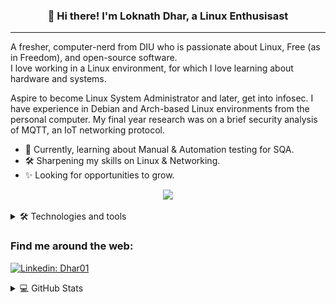 <h3 align="center">👋 Hi there! I'm Loknath Dhar, a Linux Enthusisast</h3>

<!--
<p align="center">
  <a href="dhar01.github.io">Website</a> •
  <a href="https://twitter.com/LoknathDhar01">Twitter</a>
</p>
-->

- - -

A fresher, computer-nerd from DIU who is passionate about Linux, Free (as in Freedom), and open-source software.<br> 
I love working in a Linux environment, for which I love learning about hardware and systems.

Aspire to become Linux System Administrator and later, get into infosec. I have experience in Debian and Arch-based Linux environments from the personal computer. My final year research was on a brief security analysis of MQTT, an IoT networking protocol.

- 🌱 Currently, learning about Manual & Automation testing for SQA.<br>
- 🛠 Sharpening my skills on Linux & Networking.<br>
- ✨ Looking for opportunities to grow.

<p align="center">
  <img src="https://quotes-github-readme.vercel.app/api?type=vertical&theme=dark"/>
</p>

<details>
  
  <summary> 🛠 Technologies and tools </summary>
  
  <p> 
  <h4>Programming Languages:</h4>
    <img src="https://github.com/Dhar01/Dhar01/blob/main/icons/c.svg" width="20" height="30"/>
    <img src="https://github.com/Dhar01/Dhar01/blob/main/icons/python.svg" width="20" height="30"/>
    <img src="https://github.com/Dhar01/Dhar01/blob/main/icons/java.svg" width="20" height="30"/>
    <img src="https://github.com/Dhar01/Dhar01/blob/main/icons/gnubash.svg" width="20" height="30"/>
    <img src="https://github.com/Dhar01/Dhar01/blob/main/icons/cplusplus.svg" width="20" height="30"/>
  
  <h4>Database Management</h4>
    <img src="https://github.com/Dhar01/Dhar01/blob/main/icons/sqlite.svg" width="20" height="30"/>
    <img src="https://github.com/Dhar01/Dhar01/blob/main/icons/mysql.svg" width="20" height="30"/>
  
  <h4>Version Control</h4>
    <img src="https://github.com/Dhar01/Dhar01/blob/main/icons/github.svg" width="20" height="30"/>
    <img src="https://github.com/Dhar01/Dhar01/blob/main/icons/git.svg" width="20" height="30"/>
  
  <h4>Operating Systems</h4>
    <img src="https://github.com/Dhar01/Dhar01/blob/main/icons/linux.svg" width="20" height="30"/>
    <img src="https://github.com/Dhar01/Dhar01/blob/main/icons/kalilinux.svg" width="20" height="30"/>
    <img src="https://github.com/Dhar01/Dhar01/blob/main/icons/archlinux.svg" width="20" height="30"/>
    <img src="https://github.com/Dhar01/Dhar01/blob/main/icons/solus.svg" width="20" height="30"/>
  
  <h4>Testing</h4>
    <img src="https://github.com/Dhar01/Dhar01/blob/main/icons/jirasoftware.svg" width="20" height="30"/>
    <img src="https://github.com/Dhar01/Dhar01/blob/main/icons/selenium.svg" width="20" height="30"/>
  
  <h4>Others</h4>
    <img src="https://github.com/Dhar01/Dhar01/blob/main/icons/markdown.svg" width="20" height="30"/>
  
  <h4>Tools</h4>
    <img src="https://github.com/Dhar01/Dhar01/blob/main/icons/visualstudiocode.svg" width="20" height="30"/>
    <img src="https://github.com/Dhar01/Dhar01/blob/main/icons/neovim.svg" width="20" height="30"/>
    <img src="https://github.com/Dhar01/Dhar01/blob/main/icons/nano.svg" width="20" height="30"/>
    <img src="https://github.com/Dhar01/Dhar01/blob/main/icons/joplin.svg" width="20" height="30"/>
    <img src="https://github.com/Dhar01/Dhar01/blob/main/icons/anydesk.svg" width="20" height="30"/>
  
  <h4>Office Tools</h4>
    <img src="https://github.com/Dhar01/Dhar01/blob/main/icons/googlecloud.svg" width="20" height="30"/>
    <img src="https://github.com/Dhar01/Dhar01/blob/main/icons/googlesheets.svg" width="20" height="30"/>
  
  <h4>Audio & Video Editing</h4>
    <img src="https://github.com/Dhar01/Dhar01/blob/main/icons/audacity.svg" width="20" height="30"/>
    
  </p>
  
</td><td valign="top" width="33%">
  <!---
  <p>
    <img src="https://img.shields.io/badge/-Visual%20Studio%20Code-23A9F2?style=flat-square&logo=Visual%20Studio%20Code&logoColor=white"/>
    <img src="https://img.shields.io/badge/-Github-181717?style=flat-square&logo=GitHub&logoColor=white"/>
    <img src="https://img.shields.io/badge/-Git-F44D27?style=flat-square&logo=Git&logoColor=white"/>
    <img src="https://img.shields.io/badge/-MySQL-F29111?style=flat-square&logo=MySQL&logoColor=white"/>
    <img src="https://img.shields.io/badge/-Debian-A80030?style=flat-square&logo=Debian&logoColor=white"/>
  </p>
-->

  
</details>

### Find me around the web:

[![Linkedin: Dhar01](https://img.shields.io/badge/-Dhar01-blue?style=flat-square&logo=Linkedin&logoColor=white&link=https://www.linkedin.com/in/dhar01/)](https://www.linkedin.com/in/dhar01/)
              
<!--
[![GitHub Ghazi](https://img.shields.io/github/followers/gkhan205?label=follow&style=social)](https://github.com/gkhan205)
![YouTube Channel Subscribers](https://img.shields.io/youtube/channel/subscribers/UCio7gIFilw6wsgbTZAVOBrg?style=social)
![YouTube Channel Views](https://img.shields.io/youtube/channel/views/UCio7gIFilw6wsgbTZAVOBrg?style=social)
![Twitter Follow](https://img.shields.io/twitter/follow/codewithghazi?style=social)
-->

<details>
  
  <summary> 💻 GitHub Stats </summary>
  
  <br/>

[![Top Langs](https://github-readme-stats.vercel.app/api/top-langs/?username=dhar01&layout=compact&theme=dark)](https://github.com/anuraghazra/github-readme-stats)

[![Anurag's GitHub stats](https://github-readme-stats.vercel.app/api?username=dhar01&theme=merko&show_icons=true)](https://github.com/anuraghazra/github-readme-stats)
  
</details>

<!--
**Dhar01/Dhar01** is a ✨ _special_ ✨ repository because its `README.md` (this file) appears on your GitHub profile.

Here are some ideas to get you started:

- 🔭 I’m currently working on ...
- 🌱 I’m currently learning ...
- 👯 I’m looking to collaborate on ...
- 🤔 I’m looking for help with ...
- 💬 Ask me about ...
- 📫 How to reach me: ...
- 😄 Pronouns: ...
- ⚡ Fun fact: ...
-->
